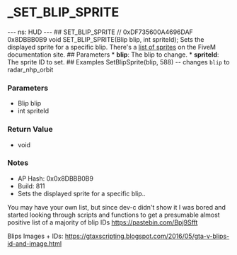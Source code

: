 # _SET_BLIP_SPRITE

--- ns: HUD --- ## SET_BLIP_SPRITE  // 0xDF735600A4696DAF 0x8DBBB0B9 void SET_BLIP_SPRITE(Blip blip, int spriteId);  Sets the displayed sprite for a specific blip.  There's a [list of sprites](https://docs.fivem.net/game-references/blips/) on the FiveM documentation site.  ## Parameters * **blip**: The blip to change. * **spriteId**: The sprite ID to set.  ## Examples SetBlipSprite(blip, 588) -- changes `blip` to radar_nhp_orbit

### Parameters
* Blip blip
* int spriteId

### Return Value
* void

### Notes
* AP Hash: 0x0x8DBBB0B9
* Build: 811
* Sets the displayed sprite for a specific blip..

You may have your own list, but since dev-c didn't show it I was bored and started looking through scripts and functions to get a presumable almost positive list of a majority of blip IDs
https://pastebin.com/Bpj9Sfft

Blips Images + IDs:
https://gtaxscripting.blogspot.com/2016/05/gta-v-blips-id-and-image.html

